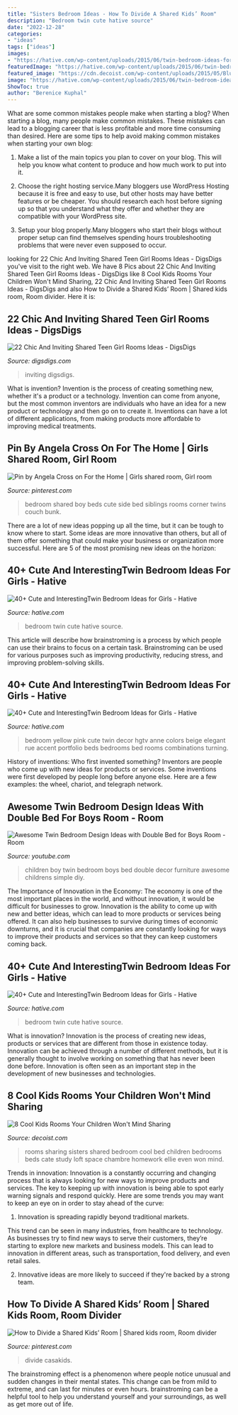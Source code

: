 ```yaml
---
title: "Sisters Bedroom Ideas - How To Divide A Shared Kids’ Room"
description: "Bedroom twin cute hative source"
date: "2022-12-28"
categories:
- "ideas"
tags: ["ideas"]
images:
- "https://hative.com/wp-content/uploads/2015/06/twin-bedroom-ideas-for-girls/11-twin-bedroom-ideas-for-girls.jpg"
featuredImage: "https://hative.com/wp-content/uploads/2015/06/twin-bedroom-ideas-for-girls/9-twin-bedroom-ideas-for-girls.jpg"
featured_image: "https://cdn.decoist.com/wp-content/uploads/2015/05/Blue-bedroom-for-sharing-sisters.jpg"
image: "https://hative.com/wp-content/uploads/2015/06/twin-bedroom-ideas-for-girls/11-twin-bedroom-ideas-for-girls.jpg"
ShowToc: true
author: "Berenice Kuphal"
---
```



What are some common mistakes people make when starting a blog?
When starting a blog, many people make common mistakes. These mistakes can lead to a blogging career that is less profitable and more time consuming than desired. Here are some tips to help avoid making common mistakes when starting your own blog:
1. Make a list of the main topics you plan to cover on your blog. This will help you know what content to produce and how much work to put into it.

2. Choose the right hosting service.Many bloggers use WordPress Hosting because it is free and easy to use, but other hosts may have better features or be cheaper. You should research each host before signing up so that you understand what they offer and whether they are compatible with your WordPress site.

3. Setup your blog properly.Many bloggers who start their blogs without proper setup can find themselves spending hours troubleshooting problems that were never even supposed to occur.

	

		
looking for 22 Chic And Inviting Shared Teen Girl Rooms Ideas - DigsDigs you've visit to the right web. We have 8 Pics about 22 Chic And Inviting Shared Teen Girl Rooms Ideas - DigsDigs like 8 Cool Kids Rooms Your Children Won&#039;t Mind Sharing, 22 Chic And Inviting Shared Teen Girl Rooms Ideas - DigsDigs and also How to Divide a Shared Kids’ Room | Shared kids room, Room divider. Here it is:
		
    
## 22 Chic And Inviting Shared Teen Girl Rooms Ideas - DigsDigs

<img loading=lazy src="https://www.digsdigs.com/photos/chic-and-inviting-shared-teen-girl-rooms-ideas-1.jpg" onerror="this.onerror=null;this.src='https://tse4.mm.bing.net/th?id=OIP.t3GsN5GXQ8LdxSfYF5w_5gHaHa&amp;pid=15.1';" alt="22 Chic And Inviting Shared Teen Girl Rooms Ideas - DigsDigs">

_Source: digsdigs.com_

>inviting digsdigs. 

	

What is invention?
Invention is the process of creating something new, whether it's a product or a technology. Invention can come from anyone, but the most common inventors are individuals who have an idea for a new product or technology and then go on to create it. Inventions can have a lot of different applications, from making products more affordable to improving medical treatments.

    
## Pin By Angela Cross On For The Home | Girls Shared Room, Girl Room

<img loading=lazy src="https://i.pinimg.com/736x/34/0b/ac/340bac70f37eeca9e36bf07978697dd7--bedroom-ideas-for-girls-girl-bedrooms.jpg" onerror="this.onerror=null;this.src='https://tse4.mm.bing.net/th?id=OIP.xyEGtQStTesSr0klryMwMgHaFj&amp;pid=15.1';" alt="Pin by Angela Cross on For the Home | Girls shared room, Girl room">

_Source: pinterest.com_

>bedroom shared boy beds cute side bed siblings rooms corner twins couch bunk. 

	

There are a lot of new ideas popping up all the time, but it can be tough to know where to start. Some ideas are more innovative than others, but all of them offer something that could make your business or organization more successful. Here are 5 of the most promising new ideas on the horizon: 

    
## 40+ Cute And InterestingTwin Bedroom Ideas For Girls - Hative

<img loading=lazy src="https://hative.com/wp-content/uploads/2015/06/twin-bedroom-ideas-for-girls/28-twin-bedroom-ideas-for-girls.jpg" onerror="this.onerror=null;this.src='https://tse2.mm.bing.net/th?id=OIP.ZfOPvaBNepE7IwyEAcoceAHaE7&amp;pid=15.1';" alt="40+ Cute and InterestingTwin Bedroom Ideas for Girls - Hative">

_Source: hative.com_

>bedroom twin cute hative source. 

	

This article will describe how brainstroming is a process by which people can use their brains to focus on a certain task. Brainstroming can be used for various purposes such as improving productivity, reducing stress, and improving problem-solving skills.

    
## 40+ Cute And InterestingTwin Bedroom Ideas For Girls - Hative

<img loading=lazy src="https://hative.com/wp-content/uploads/2015/06/twin-bedroom-ideas-for-girls/11-twin-bedroom-ideas-for-girls.jpg" onerror="this.onerror=null;this.src='https://tse1.mm.bing.net/th?id=OIP.JJHWss2XjjvFp7iuYUKdDQHaJ4&amp;pid=15.1';" alt="40+ Cute and InterestingTwin Bedroom Ideas for Girls - Hative">

_Source: hative.com_

>bedroom yellow pink cute twin decor hgtv anne colors beige elegant rue accent portfolio beds bedrooms bed rooms combinations turning. 

	

History of inventions: Who first invented something?
Inventors are people who come up with new ideas for products or services. Some inventions were first developed by people long before anyone else. Here are a few examples: the wheel, chariot, and telegraph network.

    
## Awesome Twin Bedroom Design Ideas With Double Bed For Boys Room - Room

<img loading=lazy src="https://i.ytimg.com/vi/_Q_XegX-ubs/maxresdefault.jpg" onerror="this.onerror=null;this.src='https://tse3.mm.bing.net/th?id=OIP.9wVdt-wXRsD39G_UaVBQ1AHaEK&amp;pid=15.1';" alt="Awesome Twin Bedroom Design Ideas with Double Bed for Boys Room - Room">

_Source: youtube.com_

>children boy twin bedroom boys bed double decor furniture awesome childrens simple diy. 

	

The Importance of Innovation in the Economy:
The economy is one of the most important places in the world, and without innovation, it would be difficult for businesses to grow. Innovation is the ability to come up with new and better ideas, which can lead to more products or services being offered. It can also help businesses to survive during times of economic downturns, and it is crucial that companies are constantly looking for ways to improve their products and services so that they can keep customers coming back.

    
## 40+ Cute And InterestingTwin Bedroom Ideas For Girls - Hative

<img loading=lazy src="https://hative.com/wp-content/uploads/2015/06/twin-bedroom-ideas-for-girls/9-twin-bedroom-ideas-for-girls.jpg" onerror="this.onerror=null;this.src='https://tse3.mm.bing.net/th?id=OIP.YE3hVlpAIV9PQpFgfL9WZgHaJ4&amp;pid=15.1';" alt="40+ Cute and InterestingTwin Bedroom Ideas for Girls - Hative">

_Source: hative.com_

>bedroom twin cute hative source. 

	

What is innovation?
Innovation is the process of creating new ideas, products or services that are different from those in existence today. Innovation can be achieved through a number of different methods, but it is generally thought to involve working on something that has never been done before. Innovation is often seen as an important step in the development of new businesses and technologies.

    
## 8 Cool Kids Rooms Your Children Won&#039;t Mind Sharing

<img loading=lazy src="https://cdn.decoist.com/wp-content/uploads/2015/05/Blue-bedroom-for-sharing-sisters.jpg" onerror="this.onerror=null;this.src='https://tse2.mm.bing.net/th?id=OIP.UiXs-cGh1-nL7owDh3GY2QHaE8&amp;pid=15.1';" alt="8 Cool Kids Rooms Your Children Won&#039;t Mind Sharing">

_Source: decoist.com_

>rooms sharing sisters shared bedroom cool bed children bedrooms beds cate study loft space chambre homework ellie even won mind. 

	

Trends in innovation:
Innovation is a constantly occurring and changing process that is always looking for new ways to improve products and services. The key to keeping up with innovation is being able to spot early warning signals and respond quickly. Here are some trends you may want to keep an eye on in order to stay ahead of the curve:
1. Innovation is spreading rapidly beyond traditional markets.

This trend can be seen in many industries, from healthcare to technology. As businesses try to find new ways to serve their customers, they’re starting to explore new markets and business models. This can lead to innovation in different areas, such as transportation, food delivery, and even retail sales.

2. Innovative ideas are more likely to succeed if they're backed by a strong team.

    
## How To Divide A Shared Kids’ Room | Shared Kids Room, Room Divider

<img loading=lazy src="https://i.pinimg.com/736x/95/7f/35/957f35ff16ade71d0276733de0b1e2fe.jpg" onerror="this.onerror=null;this.src='https://tse1.mm.bing.net/th?id=OIP.Di7h1HfF2oF-D9XN9lz9LwHaE7&amp;pid=15.1';" alt="How to Divide a Shared Kids’ Room | Shared kids room, Room divider">

_Source: pinterest.com_

>divide casakids. 

	

The brainstroming effect is a phenomenon where people notice unusual and sudden changes in their mental states. This change can be from mild to extreme, and can last for minutes or even hours. brainstroming can be a helpful tool to help you understand yourself and your surroundings, as well as get more out of life.

